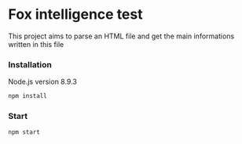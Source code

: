 # Fox intelligence test

This project aims to parse an HTML file and get the main informations written in this file

### Installation

Node.js version 8.9.3

``` js
npm install
```

### Start

```
npm start
```
